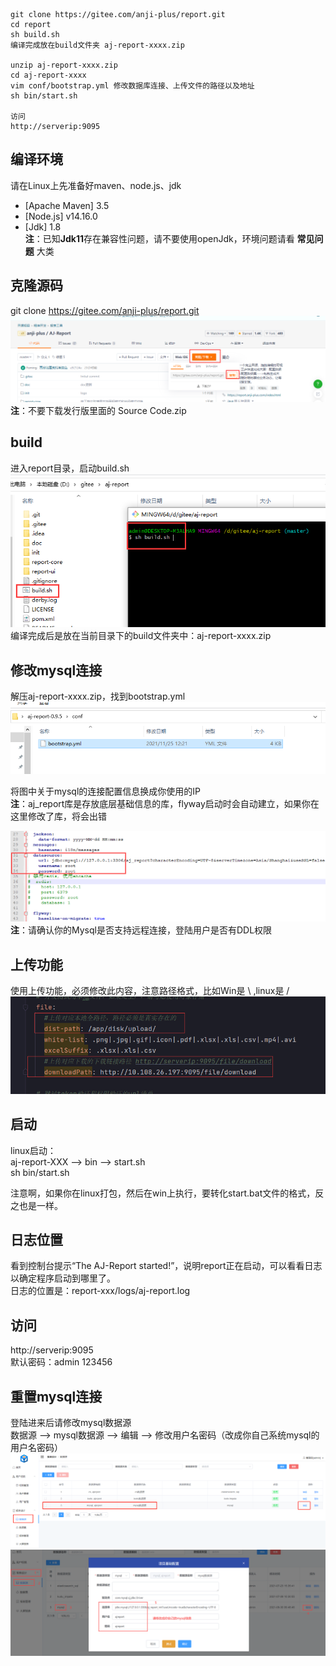 ```
git clone https://gitee.com/anji-plus/report.git
cd report
sh build.sh
编译完成放在build文件夹 aj-report-xxxx.zip

unzip aj-report-xxxx.zip
cd aj-report-xxxx
vim conf/bootstrap.yml 修改数据库连接、上传文件的路径以及地址
sh bin/start.sh

访问
http://serverip:9095
```

## 编译环境

请在Linux上先准备好maven、node.js、jdk

- [Apache Maven] 3.5 <br>
- [Node.js] v14.16.0 <br>
- [Jdk] 1.8 <br>
  **注**：已知**Jdk11**存在兼容性问题，请不要使用openJdk，环境问题请看 **常见问题** 大类 <br>

## 克隆源码

git clone https://gitee.com/anji-plus/report.git <br>
![img9.png](../picture/quickly/img_9.png) <br>
**注**：不要下载发行版里面的 Source Code.zip <br>

## build

进入report目录，启动build.sh <br>
![img_4.png](../picture/quickly/img_4.png) <br>
编译完成后是放在当前目录下的build文件夹中：aj-report-xxxx.zip <br>

## 修改mysql连接

解压aj-report-xxxx.zip，找到bootstrap.yml <br>
![img_1.png](../picture/quickly/img_17.png) <br>

将图中关于mysql的连接配置信息换成你使用的IP <br>
**注**：aj_report库是存放底层基础信息的库，flyway启动时会自动建立，如果你在这里修改了库，将会出错 <br>

![bootstrap.png](../picture/quickly/img_2.png) <br>
**注**：请确认你的Mysql是否支持远程连接，登陆用户是否有DDL权限 <br>

## 上传功能

使用上传功能，必须修改此内容，注意路径格式，比如Win是 \ ,linux是 / <br>
![file.png](../picture/quickly/img_15.png)

## 启动

linux启动： <br>
aj-report-XXX --> bin --> start.sh <br>
sh bin/start.sh <br>

注意啊，如果你在linux打包，然后在win上执行，要转化start.bat文件的格式，反之也是一样。

## 日志位置

看到控制台提示“The AJ-Report started!”，说明report正在启动，可以看看日志以确定程序启动到哪里了。<br>
日志的位置是：report-xxx/logs/aj-report.log <br>

## 访问

http://serverip:9095 <br>
默认密码：admin 123456 <br>

## 重置mysql连接

登陆进来后请修改mysql数据源 <br>
数据源 --> mysql数据源 --> 编辑 --> 修改用户名密码（改成你自己系统mysql的用户名密码） <br>
![img](../picture/quickly/img_14.png) <br>
![img_6.png](../picture/quickly/img_6.png) <br>

